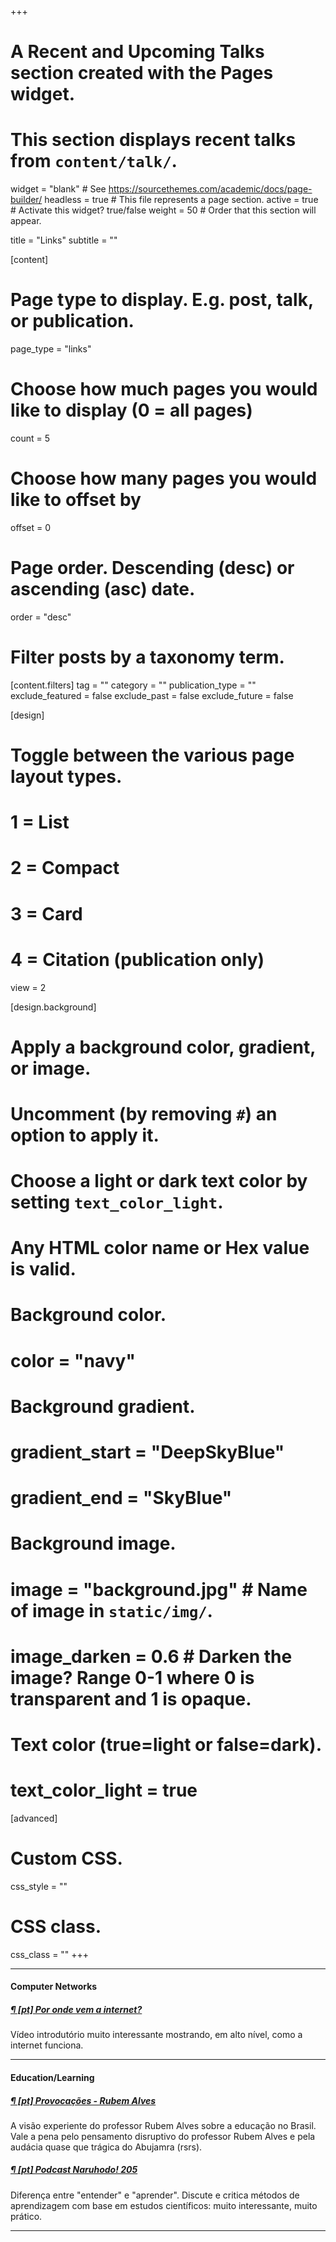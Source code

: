 +++
# A Recent and Upcoming Talks section created with the Pages widget.
# This section displays recent talks from `content/talk/`.

widget = "blank"  # See https://sourcethemes.com/academic/docs/page-builder/
headless = true  # This file represents a page section.
active = true # Activate this widget? true/false
weight = 50  # Order that this section will appear.

title = "Links"
subtitle = ""

[content]
  # Page type to display. E.g. post, talk, or publication.
  page_type = "links"
  
  # Choose how much pages you would like to display (0 = all pages)
  count = 5
  
  # Choose how many pages you would like to offset by
  offset = 0

  # Page order. Descending (desc) or ascending (asc) date.
  order = "desc"

  # Filter posts by a taxonomy term.
  [content.filters]
    tag = ""
    category = ""
    publication_type = ""
    exclude_featured = false
    exclude_past = false
    exclude_future = false
    
[design]
  # Toggle between the various page layout types.
  #   1 = List
  #   2 = Compact
  #   3 = Card
  #   4 = Citation (publication only)
  view = 2
  
[design.background]
  # Apply a background color, gradient, or image.
  #   Uncomment (by removing `#`) an option to apply it.
  #   Choose a light or dark text color by setting `text_color_light`.
  #   Any HTML color name or Hex value is valid.

  # Background color.
  # color = "navy"
  
  # Background gradient.
  # gradient_start = "DeepSkyBlue"
  # gradient_end = "SkyBlue"
  
  # Background image.
  # image = "background.jpg"  # Name of image in `static/img/`.
  # image_darken = 0.6  # Darken the image? Range 0-1 where 0 is transparent and 1 is opaque.

  # Text color (true=light or false=dark).
  # text_color_light = true  
  
[advanced]
 # Custom CSS. 
 css_style = ""
 
 # CSS class.
 css_class = ""
+++

<!-- [![Provocações - Rubem Alves](http://img.youtube.com/vi/VASben3f4GM/0.jpg)](http://www.youtube.com/watch?v=VASben3f4GM) -->

--- 

#### Computer Networks

##### [&#182; [pt] Por onde vem a internet?](https://www.youtube.com/watch?v=fYJl-7jRzuw)
Vídeo introdutório muito interessante mostrando, em alto nível, como a internet
funciona.

--- 

#### Education/Learning

##### [&#182; [pt] Provocações - Rubem Alves](http://www.youtube.com/watch?v=VASben3f4GM)
A visão experiente do professor Rubem Alves sobre a educação no Brasil. Vale a
pena pelo pensamento disruptivo do professor Rubem Alves e pela audácia quase
que trágica do Abujamra (rsrs). 

##### [&#182; [pt] Podcast Naruhodo! 205](https://www.b9.com.br/shows/naruhodo/naruhodo-205-powerpoint-e-util-para-a-aprendizagem/)

Diferença entre "entender" e "aprender".
Discute e critica métodos de aprendizagem com base em estudos científicos: muito interessante, muito prático.

--- 

